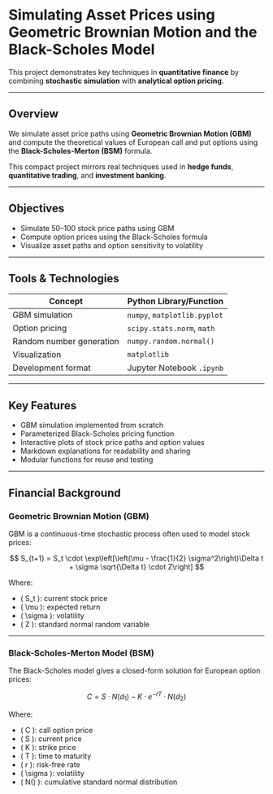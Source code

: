 #  Simulating Asset Prices using Geometric Brownian Motion and the Black-Scholes Model

This project demonstrates key techniques in **quantitative finance** by combining **stochastic simulation** with **analytical option pricing**.

---

##  Overview

We simulate asset price paths using **Geometric Brownian Motion (GBM)** and compute the theoretical values of European call and put options using the **Black-Scholes-Merton (BSM)** formula.

This compact project mirrors real techniques used in **hedge funds**, **quantitative trading**, and **investment banking**.

---

##  Objectives

- Simulate 50–100 stock price paths using GBM  
- Compute option prices using the Black-Scholes formula  
- Visualize asset paths and option sensitivity to volatility  

---

##  Tools & Technologies

| Concept                  | Python Library/Function      |
| ------------------------ | ---------------------------- |
| GBM simulation           | `numpy`, `matplotlib.pyplot` |
| Option pricing           | `scipy.stats.norm`, `math`   |
| Random number generation | `numpy.random.normal()`      |
| Visualization            | `matplotlib`                 |
| Development format       | Jupyter Notebook `.ipynb`    |

---

##  Key Features

-  GBM simulation implemented from scratch  
-  Parameterized Black-Scholes pricing function  
-  Interactive plots of stock price paths and option values  
-  Markdown explanations for readability and sharing  
-  Modular functions for reuse and testing  

---

##  Financial Background

### Geometric Brownian Motion (GBM)

GBM is a continuous-time stochastic process often used to model stock prices:

$$
S_{t+1} = S_t \cdot \exp\left[\left(\mu - \frac{1}{2} \sigma^2\right)\Delta t + \sigma \sqrt{\Delta t} \cdot Z\right]
$$

Where:
- \( S_t \): current stock price  
- \( \mu \): expected return  
- \( \sigma \): volatility  
- \( Z \): standard normal random variable  

---

### Black-Scholes-Merton Model (BSM)

The Black-Scholes model gives a closed-form solution for European option prices:

$$
C = S \cdot N(d_1) - K \cdot e^{-rT} \cdot N(d_2)
$$

Where:
- \( C \): call option price  
- \( S \): current price  
- \( K \): strike price  
- \( T \): time to maturity  
- \( r \): risk-free rate  
- \( \sigma \): volatility  
- \( N() \): cumulative standard normal distribution  
